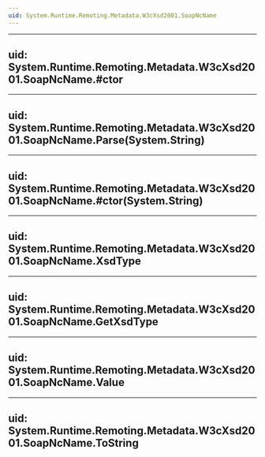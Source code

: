 ```yaml
---
uid: System.Runtime.Remoting.Metadata.W3cXsd2001.SoapNcName
---
```


---
uid: System.Runtime.Remoting.Metadata.W3cXsd2001.SoapNcName.#ctor
---

---
uid: System.Runtime.Remoting.Metadata.W3cXsd2001.SoapNcName.Parse(System.String)
---

---
uid: System.Runtime.Remoting.Metadata.W3cXsd2001.SoapNcName.#ctor(System.String)
---

---
uid: System.Runtime.Remoting.Metadata.W3cXsd2001.SoapNcName.XsdType
---

---
uid: System.Runtime.Remoting.Metadata.W3cXsd2001.SoapNcName.GetXsdType
---

---
uid: System.Runtime.Remoting.Metadata.W3cXsd2001.SoapNcName.Value
---

---
uid: System.Runtime.Remoting.Metadata.W3cXsd2001.SoapNcName.ToString
---
